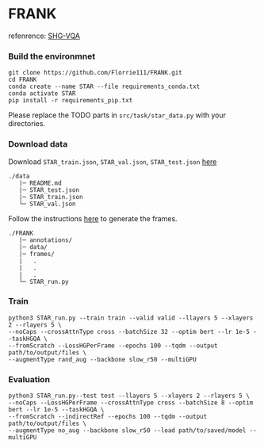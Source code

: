 # FRANK
refenrence: [SHG-VQA](https://github.com/aurooj/SHG-VQA)

### Build the environmnet
```
git clone https://github.com/Florrie111/FRANK.git
cd FRANK
conda create --name STAR --file requirements_conda.txt
conda activate STAR
pip install -r requirements_pip.txt
```
Please replace the TODO parts in ```src/task/star_data.py``` with your directories.

### Download data
Download ```STAR_train.json```, ```STAR_val.json```, ```STAR_test.json``` [here](https://bobbywu.com/STAR/)
```
./data
   |─ README.md
   |─ STAR_test.json
   |─ STAR_train.json
   └─ STAR_val.json
```
Follow the instructions [here](https://github.com/JingweiJ/ActionGenome/tree/master) to generate the frames.
```
./FRANK
   |─ annotations/
   |─ data/
   |─ frames/
   |   .
   |   .
   |   .
   └─ STAR_run.py
```
### Train
```
python3 STAR_run.py --train train --valid valid --llayers 5 --xlayers 2 --rlayers 5 \
--noCaps --crossAttnType cross --batchSize 32 --optim bert --lr 1e-5 --taskHGQA \
--fromScratch --LossHGPerFrame --epochs 100 --tqdm --output path/to/output/files \
--augmentType rand_aug --backbone slow_r50 --multiGPU
```
### Evaluation
```
python3 STAR_run.py--test test --llayers 5 --xlayers 2 --rlayers 5 \ 
--noCaps --LossHGPerFrame --crossAttnType cross --batchSize 8 --optim bert --lr 1e-5 --taskHGQA \
--fromScratch --indirectRef --epochs 100 --tqdm --output path/to/output/files \
--augmentType no_aug --backbone slow_r50 --load path/to/saved/model --multiGPU
```
